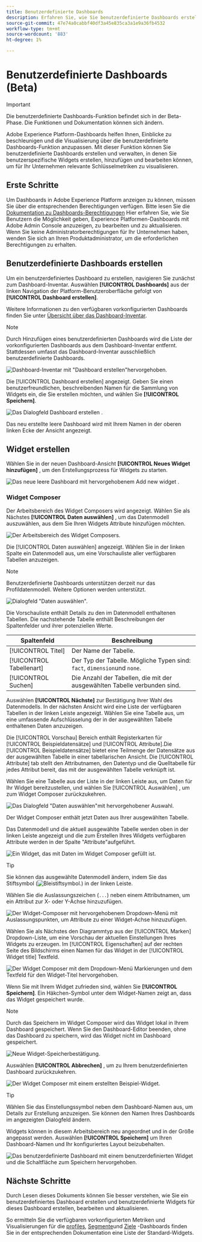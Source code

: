 ```yaml
---
title: Benutzerdefinierte Dashboards
description: Erfahren Sie, wie Sie benutzerdefinierte Dashboards erstellen und verwalten, in denen Sie maßgeschneiderte Widgets erstellen, hinzufügen und bearbeiten können, um wichtige Metriken zu visualisieren.
source-git-commit: 47e74a0cabbf40df3a45e835ca3a1e9a36fb4532
workflow-type: tm+mt
source-wordcount: '883'
ht-degree: 1%

---
```


# Benutzerdefinierte Dashboards (Beta)

>[!IMPORTANT]
>
>Die benutzerdefinierte Dashboards-Funktion befindet sich in der Beta-Phase. Die Funktionen und Dokumentation können sich ändern.

Adobe Experience Platform-Dashboards helfen Ihnen, Einblicke zu beschleunigen und die Visualisierung über die benutzerdefinierte Dashboards-Funktion anzupassen. Mit dieser Funktion können Sie benutzerdefinierte Dashboards erstellen und verwalten, in denen Sie benutzerspezifische Widgets erstellen, hinzufügen und bearbeiten können, um für Ihr Unternehmen relevante Schlüsselmetriken zu visualisieren.

## Erste Schritte

Um Dashboards in Adobe Experience Platform anzeigen zu können, müssen Sie über die entsprechenden Berechtigungen verfügen. Bitte lesen Sie die [Dokumentation zu Dashboards-Berechtigungen](./permissions.md#available-permissions) Hier erfahren Sie, wie Sie Benutzern die Möglichkeit geben, Experience Platformen-Dashboards mit Adobe Admin Console anzuzeigen, zu bearbeiten und zu aktualisieren. Wenn Sie keine Administratorberechtigungen für Ihr Unternehmen haben, wenden Sie sich an Ihren Produktadministrator, um die erforderlichen Berechtigungen zu erhalten.

## Benutzerdefinierte Dashboards erstellen

Um ein benutzerdefiniertes Dashboard zu erstellen, navigieren Sie zunächst zum Dashboard-Inventar. Auswählen **[!UICONTROL Dashboards]** aus der linken Navigation der Platform-Benutzeroberfläche gefolgt von **[!UICONTROL Dashboard erstellen]**.

Weitere Informationen zu den verfügbaren vorkonfigurierten Dashboards finden Sie unter [Übersicht über das Dashboard-Inventar](./inventory.md).

>[!NOTE]
>
>Durch Hinzufügen eines benutzerdefinierten Dashboards wird die Liste der vorkonfigurierten Dashboards aus dem Dashboard-Inventar entfernt. Stattdessen umfasst das Dashboard-Inventar ausschließlich benutzerdefinierte Dashboards.

![Dashboard-Inventar mit &quot;Dashboard erstellen&quot;hervorgehoben.](./images/user-defined-dashboards/create-dashboard.png)

Die [!UICONTROL Dashboard erstellen] angezeigt. Geben Sie einen benutzerfreundlichen, beschreibenden Namen für die Sammlung von Widgets ein, die Sie erstellen möchten, und wählen Sie **[!UICONTROL Speichern]**.

![Das Dialogfeld Dashboard erstellen .](./images/user-defined-dashboards/create-dashboard-dialog.png)

Das neu erstellte leere Dashboard wird mit Ihrem Namen in der oberen linken Ecke der Ansicht angezeigt.

## Widget erstellen

Wählen Sie in der neuen Dashboard-Ansicht **[!UICONTROL Neues Widget hinzufügen]** , um den Erstellungsprozess für Widgets zu starten.

![Das neue leere Dashboard mit hervorgehobenem Add new widget .](./images/user-defined-dashboards/add-new-widget.png)

### Widget Composer

Der Arbeitsbereich des Widget Composers wird angezeigt. Wählen Sie als Nächstes **[!UICONTROL Daten auswählen]** , um das Datenmodell auszuwählen, aus dem Sie Ihren Widgets Attribute hinzufügen möchten.

![Der Arbeitsbereich des Widget Composers.](./images/user-defined-dashboards/widget-composer.png)

Die [!UICONTROL Daten auswählen] angezeigt. Wählen Sie in der linken Spalte ein Datenmodell aus, um eine Vorschauliste aller verfügbaren Tabellen anzuzeigen.

>[!NOTE]
>
>Benutzerdefinierte Dashboards unterstützen derzeit nur das Profildatenmodell. Weitere Optionen werden unterstützt.

![Dialogfeld &quot;Daten auswählen&quot;.](./images/user-defined-dashboards/select-data-dialog.png)

Die Vorschauliste enthält Details zu den im Datenmodell enthaltenen Tabellen. Die nachstehende Tabelle enthält Beschreibungen der Spaltenfelder und ihrer potenziellen Werte.

| Spaltenfeld | Beschreibung |
|---|---|
| [!UICONTROL Titel] | Der Name der Tabelle. |
| [!UICONTROL Tabellenart] | Der Typ der Tabelle. Mögliche Typen sind: `fact`, `dimension`und `none`. |
| [!UICONTROL Suchen] | Die Anzahl der Tabellen, die mit der ausgewählten Tabelle verbunden sind. |

Auswählen **[!UICONTROL Nächste]** zur Bestätigung Ihrer Wahl des Datenmodells. In der nächsten Ansicht wird eine Liste der verfügbaren Tabellen in der linken Leiste angezeigt. Wählen Sie eine Tabelle aus, um eine umfassende Aufschlüsselung der in der ausgewählten Tabelle enthaltenen Daten anzuzeigen.

Die [!UICONTROL Vorschau] Bereich enthält Registerkarten für [!UICONTROL Beispieldatensätze] und [!UICONTROL Attribute].Die [!UICONTROL Beispieldatensätze] bietet eine Teilmenge der Datensätze aus der ausgewählten Tabelle in einer tabellarischen Ansicht. Die [!UICONTROL Attribute] tab stellt den Attributnamen, den Datentyp und die Quelltabelle für jedes Attribut bereit, das mit der ausgewählten Tabelle verknüpft ist.

Wählen Sie eine Tabelle aus der Liste in der linken Leiste aus, um Daten für Ihr Widget bereitzustellen, und wählen Sie [!UICONTROL Auswählen] , um zum Widget Composer zurückzukehren.

![Das Dialogfeld &quot;Daten auswählen&quot;mit hervorgehobener Auswahl.](./images/user-defined-dashboards/select-a-table.png)

Der Widget Composer enthält jetzt Daten aus Ihrer ausgewählten Tabelle.

Das Datenmodell und die aktuell ausgewählte Tabelle werden oben in der linken Leiste angezeigt und die zum Erstellen Ihres Widgets verfügbaren Attribute werden in der Spalte &quot;Attribute&quot;aufgeführt.

![Ein Widget, das mit Daten im Widget Composer gefüllt ist.](./images/user-defined-dashboards/populated-widget-composer.png)

>[!TIP]
>
>Sie können das ausgewählte Datenmodell ändern, indem Sie das Stiftsymbol (![Bleistiftsymbol.](./images/user-defined-dashboards/edit-icon.png)) in der linken Leiste.

Wählen Sie die Auslassungszeichen (`...`) neben einem Attributnamen, um ein Attribut zur X- oder Y-Achse hinzuzufügen.

![Der Widget-Composer mit hervorgehobenem Dropdown-Menü mit Auslassungspunkten, um Attribute zu einer Widget-Achse hinzuzufügen.](./images/user-defined-dashboards/attributes-dropdown.png)

Wählen Sie als Nächstes den Diagrammtyp aus der [!UICONTROL Marken] Dropdown-Liste, um eine Vorschau der aktuellen Einstellungen Ihres Widgets zu erzeugen. Im [!UICONTROL Eigenschaften] auf der rechten Seite des Bildschirms einen Namen für das Widget in der [!UICONTROL Widget title] Textfeld.

![Der Widget Composer mit dem Dropdown-Menü Markierungen und dem Textfeld für den Widget-Titel hervorgehoben.](./images/user-defined-dashboards/marks-dropdown-widget-title.png)

Wenn Sie mit Ihrem Widget zufrieden sind, wählen Sie **[!UICONTROL Speichern]**. Ein Häkchen-Symbol unter dem Widget-Namen zeigt an, dass das Widget gespeichert wurde.

>[!NOTE]
>
>Durch das Speichern im Widget Composer wird das Widget lokal in Ihrem Dashboard gespeichert. Wenn Sie den Dashboard-Editor beenden, ohne das Dashboard zu speichern, wird das Widget nicht im Dashboard gespeichert.

![Neue Widget-Speicherbestätigung.](./images/user-defined-dashboards/save-confirmation.png)

Auswählen **[!UICONTROL Abbrechen]** , um zu Ihrem benutzerdefinierten Dashboard zurückzukehren.

![Der Widget Composer mit einem erstellten Beispiel-Widget.](./images/user-defined-dashboards/composed-widget.png)

>[!TIP]
>
>Wählen Sie das Einstellungssymbol neben dem Dashboard-Namen aus, um Details zur Erstellung anzuzeigen. Sie können den Namen Ihres Dashboards im angezeigten Dialogfeld ändern.

Widgets können in diesem Arbeitsbereich neu angeordnet und in der Größe angepasst werden. Auswählen **[!UICONTROL Speichern]** um Ihren Dashboard-Namen und Ihr konfiguriertes Layout beizubehalten.

![Das benutzerdefinierte Dashboard mit einem benutzerdefinierten Widget und die Schaltfläche zum Speichern hervorgehoben.](./images/user-defined-dashboards/user-defined-dashboard.png)

## Nächste Schritte

Durch Lesen dieses Dokuments können Sie besser verstehen, wie Sie ein benutzerdefiniertes Dashboard erstellen und benutzerdefinierte Widgets für dieses Dashboard erstellen, bearbeiten und aktualisieren.

So ermitteln Sie die verfügbaren vorkonfigurierten Metriken und Visualisierungen für die [profiles](./guides/profiles.md#standard-widgets), [Segmente](./guides/segments.md#standard-widgets)und [Ziele](./guides/destinations.md#standard-widgets) -Dashboards finden Sie in der entsprechenden Dokumentation eine Liste der Standard-Widgets.




